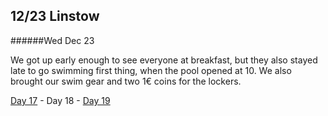 12/23 Linstow
-------------
######Wed Dec  23

We got up early enough to see everyone at breakfast, but they also stayed late to go swimming first thing, when the pool opened at 10. We also brought our swim gear and two 1€ coins for the lockers.

[Day 17](12-22-Linstow.md) - Day 18 - [Day 19](12-24-Linstow.md)
